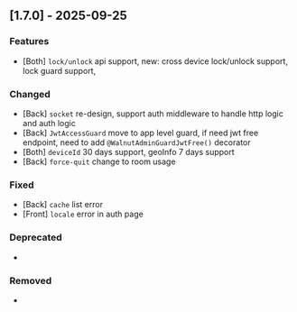 ## [1.7.0] - 2025-09-25

### Features
- [Both] `lock/unlock` api support, new: cross device lock/unlock support, lock guard support,

### Changed
- [Back] `socket` re-design, support auth middleware to handle http logic and auth logic
- [Back] `JwtAccessGuard` move to app level guard, if need jwt free endpoint, need to add `@WalnutAdminGuardJwtFree()` decorator
- [Both] `deviceId` 30 days support, geoInfo 7 days support
- [Back] `force-quit` change to room usage

### Fixed
- [Back] `cache` list error
- [Front] `locale` error in auth page

### Deprecated
-

### Removed
-
